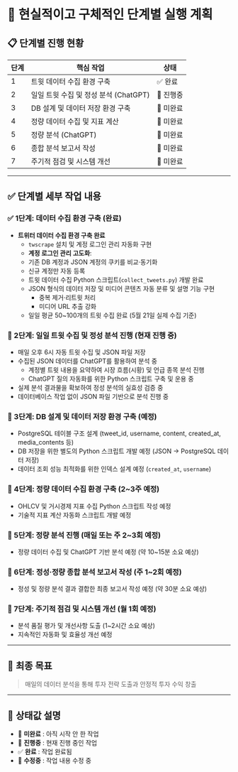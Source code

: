 # 📌 현실적이고 구체적인 단계별 실행 계획

## 📋 단계별 진행 현황

| 단계 | 핵심 작업                             | 상태     |
| ---- | ------------------------------------- | -------- |
| 1    | 트윗 데이터 수집 환경 구축            | ✅ 완료   |
| 2    | 일일 트윗 수집 및 정성 분석 (ChatGPT) | 🔶 진행중 |
| 3    | DB 설계 및 데이터 저장 환경 구축      | 🔲 미완료 |
| 4    | 정량 데이터 수집 및 지표 계산         | 🔲 미완료 |
| 5    | 정량 분석 (ChatGPT)                   | 🔲 미완료 |
| 6    | 종합 분석 보고서 작성                 | 🔲 미완료 |
| 7    | 주기적 점검 및 시스템 개선            | 🔲 미완료 |

---

## ✅ **단계별 세부 작업 내용**

### ✅ 1단계: 데이터 수집 환경 구축 (완료)

- **트위터 데이터 수집 환경 구축 완료**
  - `twscrape` 설치 및 계정 로그인 관리 자동화 구현
  - **계정 로그인 관리 고도화**:  
   - 기존 DB 계정과 JSON 계정의 쿠키를 비교·동기화  
   - 신규 계정만 자동 등록
  - 트윗 데이터 수집 Python 스크립트(`collect_tweets.py`) 개발 완료
  - JSON 형식의 데이터 저장 및 미디어 콘텐츠 자동 분류 및 설명 기능 구현
    - 중복 제거·리트윗 처리  
    - 미디어 URL 추출 강화
  - 일일 평균 50~100개의 트윗 수집 완료 (5월 21일 실제 수집 기준)

### 🔶 2단계: 일일 트윗 수집 및 정성 분석 진행 (현재 진행 중)

- 매일 오후 6시 자동 트윗 수집 및 JSON 파일 저장
- 수집된 JSON 데이터를 ChatGPT를 활용하여 분석 중
  - 계정별 트윗 내용을 요약하여 시장 흐름(시황) 및 언급 종목 분석 진행
  - ChatGPT 질의 자동화를 위한 Python 스크립트 구축 및 운용 중
- 실제 분석 결과물을 확보하여 정성 분석의 실효성 검증 중
- 데이터베이스 작업 없이 JSON 파일 기반으로 분석 진행 중

### 🔲 3단계: DB 설계 및 데이터 저장 환경 구축 (예정)

- PostgreSQL 테이블 구조 설계 (tweet_id, username, content, created_at, media_contents 등)
- DB 저장을 위한 별도의 Python 스크립트 개발 예정 (JSON → PostgreSQL 데이터 저장)
- 데이터 조회 성능 최적화를 위한 인덱스 설계 예정 (`created_at`, `username`)

### 🔲 4단계: 정량 데이터 수집 환경 구축 (2~3주 예정)

- OHLCV 및 거시경제 지표 수집 Python 스크립트 작성 예정
- 기술적 지표 계산 자동화 스크립트 개발 예정

### 🔲 5단계: 정량 분석 진행 (매일 또는 주 2~3회 예정)

- 정량 데이터 수집 및 ChatGPT 기반 분석 예정 (약 10~15분 소요 예상)

### 🔲 6단계: 정성·정량 종합 분석 보고서 작성 (주 1~2회 예정)

- 정성 및 정량 분석 결과 결합한 최종 보고서 작성 예정 (약 30분 소요 예상)

### 🔲 7단계: 주기적 점검 및 시스템 개선 (월 1회 예정)

- 분석 품질 평가 및 개선사항 도출 (1~2시간 소요 예상)
- 지속적인 자동화 및 효율성 개선 예정

---

## 🥅 **최종 목표**

> 매일의 데이터 분석을 통해 투자 전략 도출과 안정적 투자 수익 창출

---

## 🔖 **상태값 설명**

- 🔲 **미완료** : 아직 시작 안 한 작업
- 🔶 **진행중** : 현재 진행 중인 작업
- ✅ **완료** : 작업 완료됨
- 🔵 **수정중** : 작업 내용 수정 중
